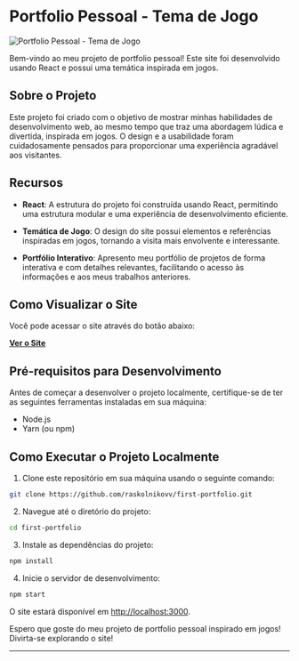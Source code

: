 # Portfolio Pessoal - Tema de Jogo

![Portfolio Pessoal - Tema de Jogo](https://gifyu.com/image/ScuY1) 

Bem-vindo ao meu projeto de portfolio pessoal! Este site foi desenvolvido usando React e possui uma temática inspirada em jogos.

## Sobre o Projeto

Este projeto foi criado com o objetivo de mostrar minhas habilidades de desenvolvimento web, ao mesmo tempo que traz uma abordagem lúdica e divertida, inspirada em jogos. O design e a usabilidade foram cuidadosamente pensados para proporcionar uma experiência agradável aos visitantes.

## Recursos

- **React**: A estrutura do projeto foi construída usando React, permitindo uma estrutura modular e uma experiência de desenvolvimento eficiente.

- **Temática de Jogo**: O design do site possui elementos e referências inspiradas em jogos, tornando a visita mais envolvente e interessante.

- **Portfólio Interativo**: Apresento meu portfólio de projetos de forma interativa e com detalhes relevantes, facilitando o acesso às informações e aos meus trabalhos anteriores.

## Como Visualizar o Site

Você pode acessar o site através do botão abaixo:

[**Ver o Site**](https://eversonportfolio.netlify.app/)

## Pré-requisitos para Desenvolvimento

Antes de começar a desenvolver o projeto localmente, certifique-se de ter as seguintes ferramentas instaladas em sua máquina:

- Node.js
- Yarn (ou npm)

## Como Executar o Projeto Localmente

1. Clone este repositório em sua máquina usando o seguinte comando:

```bash
git clone https://github.com/raskolnikovv/first-portfolio.git
```

2. Navegue até o diretório do projeto:

```bash
cd first-portfolio
```

3. Instale as dependências do projeto:

```bash
npm install
```

4. Inicie o servidor de desenvolvimento:

```bash
npm start
```

O site estará disponível em [http://localhost:3000](http://localhost:3000).


Espero que goste do meu projeto de portfolio pessoal inspirado em jogos! Divirta-se explorando o site!

---
